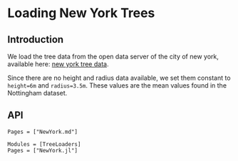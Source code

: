 # Loading New York Trees
## Introduction
We load the tree data from the open data server of the city of new york, available here:
[new york tree data](https://data.cityofnewyork.us/Environment/2015-Street-Tree-Census-Tree-Data/uvpi-gqnh).

Since there are no height and radius data available, we set them constant to `height=6m` and `radius=3.5m`.
These values are the mean values found in the Nottingham dataset.

## API

```@index
Pages = ["NewYork.md"]
```

```@autodocs
Modules = [TreeLoaders]
Pages = ["NewYork.jl"]
```